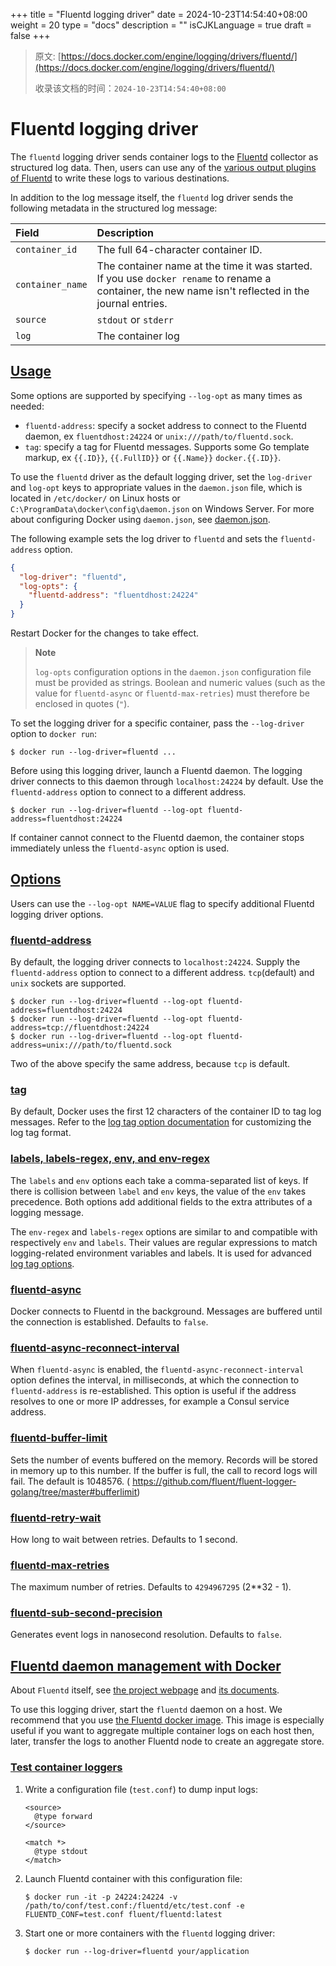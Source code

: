 +++
title = "Fluentd logging driver"
date = 2024-10-23T14:54:40+08:00
weight = 20
type = "docs"
description = ""
isCJKLanguage = true
draft = false
+++

> 原文: [https://docs.docker.com/engine/logging/drivers/fluentd/](https://docs.docker.com/engine/logging/drivers/fluentd/)
>
> 收录该文档的时间：`2024-10-23T14:54:40+08:00`

# Fluentd logging driver

The `fluentd` logging driver sends container logs to the [Fluentd](https://www.fluentd.org/) collector as structured log data. Then, users can use any of the [various output plugins of Fluentd](https://www.fluentd.org/plugins) to write these logs to various destinations.

In addition to the log message itself, the `fluentd` log driver sends the following metadata in the structured log message:

| Field            | Description                                                  |
| :--------------- | :----------------------------------------------------------- |
| `container_id`   | The full 64-character container ID.                          |
| `container_name` | The container name at the time it was started. If you use `docker rename` to rename a container, the new name isn't reflected in the journal entries. |
| `source`         | `stdout` or `stderr`                                         |
| `log`            | The container log                                            |

## [Usage](https://docs.docker.com/engine/logging/drivers/fluentd/#usage)

Some options are supported by specifying `--log-opt` as many times as needed:

- `fluentd-address`: specify a socket address to connect to the Fluentd daemon, ex `fluentdhost:24224` or `unix:///path/to/fluentd.sock`.
- `tag`: specify a tag for Fluentd messages. Supports some Go template markup, ex `{{.ID}}`, `{{.FullID}}` or `{{.Name}}` `docker.{{.ID}}`.

To use the `fluentd` driver as the default logging driver, set the `log-driver` and `log-opt` keys to appropriate values in the `daemon.json` file, which is located in `/etc/docker/` on Linux hosts or `C:\ProgramData\docker\config\daemon.json` on Windows Server. For more about configuring Docker using `daemon.json`, see [daemon.json](https://docs.docker.com/reference/cli/dockerd/#daemon-configuration-file).

The following example sets the log driver to `fluentd` and sets the `fluentd-address` option.



```json
{
  "log-driver": "fluentd",
  "log-opts": {
    "fluentd-address": "fluentdhost:24224"
  }
}
```

Restart Docker for the changes to take effect.

> **Note**
>
> 
>
> `log-opts` configuration options in the `daemon.json` configuration file must be provided as strings. Boolean and numeric values (such as the value for `fluentd-async` or `fluentd-max-retries`) must therefore be enclosed in quotes (`"`).

To set the logging driver for a specific container, pass the `--log-driver` option to `docker run`:



```console
$ docker run --log-driver=fluentd ...
```

Before using this logging driver, launch a Fluentd daemon. The logging driver connects to this daemon through `localhost:24224` by default. Use the `fluentd-address` option to connect to a different address.



```console
$ docker run --log-driver=fluentd --log-opt fluentd-address=fluentdhost:24224
```

If container cannot connect to the Fluentd daemon, the container stops immediately unless the `fluentd-async` option is used.

## [Options](https://docs.docker.com/engine/logging/drivers/fluentd/#options)

Users can use the `--log-opt NAME=VALUE` flag to specify additional Fluentd logging driver options.

### [fluentd-address](https://docs.docker.com/engine/logging/drivers/fluentd/#fluentd-address)

By default, the logging driver connects to `localhost:24224`. Supply the `fluentd-address` option to connect to a different address. `tcp`(default) and `unix` sockets are supported.



```console
$ docker run --log-driver=fluentd --log-opt fluentd-address=fluentdhost:24224
$ docker run --log-driver=fluentd --log-opt fluentd-address=tcp://fluentdhost:24224
$ docker run --log-driver=fluentd --log-opt fluentd-address=unix:///path/to/fluentd.sock
```

Two of the above specify the same address, because `tcp` is default.

### [tag](https://docs.docker.com/engine/logging/drivers/fluentd/#tag)

By default, Docker uses the first 12 characters of the container ID to tag log messages. Refer to the [log tag option documentation](https://docs.docker.com/engine/logging/log_tags/) for customizing the log tag format.

### [labels, labels-regex, env, and env-regex](https://docs.docker.com/engine/logging/drivers/fluentd/#labels-labels-regex-env-and-env-regex)

The `labels` and `env` options each take a comma-separated list of keys. If there is collision between `label` and `env` keys, the value of the `env` takes precedence. Both options add additional fields to the extra attributes of a logging message.

The `env-regex` and `labels-regex` options are similar to and compatible with respectively `env` and `labels`. Their values are regular expressions to match logging-related environment variables and labels. It is used for advanced [log tag options](https://docs.docker.com/engine/logging/log_tags/).

### [fluentd-async](https://docs.docker.com/engine/logging/drivers/fluentd/#fluentd-async)

Docker connects to Fluentd in the background. Messages are buffered until the connection is established. Defaults to `false`.

### [fluentd-async-reconnect-interval](https://docs.docker.com/engine/logging/drivers/fluentd/#fluentd-async-reconnect-interval)

When `fluentd-async` is enabled, the `fluentd-async-reconnect-interval` option defines the interval, in milliseconds, at which the connection to `fluentd-address` is re-established. This option is useful if the address resolves to one or more IP addresses, for example a Consul service address.

### [fluentd-buffer-limit](https://docs.docker.com/engine/logging/drivers/fluentd/#fluentd-buffer-limit)

Sets the number of events buffered on the memory. Records will be stored in memory up to this number. If the buffer is full, the call to record logs will fail. The default is 1048576. ( https://github.com/fluent/fluent-logger-golang/tree/master#bufferlimit)

### [fluentd-retry-wait](https://docs.docker.com/engine/logging/drivers/fluentd/#fluentd-retry-wait)

How long to wait between retries. Defaults to 1 second.

### [fluentd-max-retries](https://docs.docker.com/engine/logging/drivers/fluentd/#fluentd-max-retries)

The maximum number of retries. Defaults to `4294967295` (2**32 - 1).

### [fluentd-sub-second-precision](https://docs.docker.com/engine/logging/drivers/fluentd/#fluentd-sub-second-precision)

Generates event logs in nanosecond resolution. Defaults to `false`.

## [Fluentd daemon management with Docker](https://docs.docker.com/engine/logging/drivers/fluentd/#fluentd-daemon-management-with-docker)

About `Fluentd` itself, see [the project webpage](https://www.fluentd.org/) and [its documents](https://docs.fluentd.org/).

To use this logging driver, start the `fluentd` daemon on a host. We recommend that you use [the Fluentd docker image](https://hub.docker.com/r/fluent/fluentd/). This image is especially useful if you want to aggregate multiple container logs on each host then, later, transfer the logs to another Fluentd node to create an aggregate store.

### [Test container loggers](https://docs.docker.com/engine/logging/drivers/fluentd/#test-container-loggers)

1. Write a configuration file (`test.conf`) to dump input logs:

   

   ```text
   <source>
     @type forward
   </source>
   
   <match *>
     @type stdout
   </match>
   ```

2. Launch Fluentd container with this configuration file:

   

   ```console
   $ docker run -it -p 24224:24224 -v /path/to/conf/test.conf:/fluentd/etc/test.conf -e FLUENTD_CONF=test.conf fluent/fluentd:latest
   ```

3. Start one or more containers with the `fluentd` logging driver:

   

   ```console
   $ docker run --log-driver=fluentd your/application
   ```
